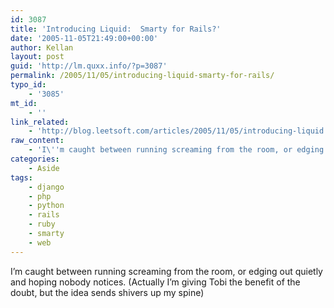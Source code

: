 ```yaml
---
id: 3087
title: 'Introducing Liquid:  Smarty for Rails?'
date: '2005-11-05T21:49:00+00:00'
author: Kellan
layout: post
guid: 'http://lm.quxx.info/?p=3087'
permalink: /2005/11/05/introducing-liquid-smarty-for-rails/
typo_id:
    - '3085'
mt_id:
    - ''
link_related:
    - 'http://blog.leetsoft.com/articles/2005/11/05/introducing-liquid'
raw_content:
    - 'I\''m caught between running screaming from the room, or edging out quietly and hoping nobody notices.  (Actually I\''m giving Tobi the benefit of the doubt, but the idea sends shivers up my spine)'
categories:
    - Aside
tags:
    - django
    - php
    - python
    - rails
    - ruby
    - smarty
    - web
---
```


I’m caught between running screaming from the room, or edging out quietly and hoping nobody notices. (Actually I’m giving Tobi the benefit of the doubt, but the idea sends shivers up my spine)